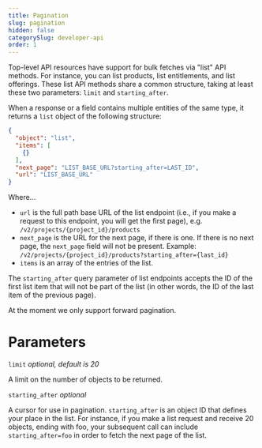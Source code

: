 ```yaml
---
title: Pagination
slug: pagination
hidden: false
categorySlug: developer-api
order: 1
---
```

Top-level API resources have support for bulk fetches via "list" API methods. For instance, you can list products, list entitlements, and list offerings. These list API methods share a common structure, taking at least these two parameters: `limit` and `starting_after`.

When a response or a field contains multiple entities of the same type, it returns a `list` object of the following structure:

```json JSON
{
  "object": "list",
  "items": [
    {}
  ],
  "next_page": "LIST_BASE_URL?starting_after=LAST_ID",
  "url": "LIST_BASE_URL"
}
```



Where…

- `url` is the full path base URL of the list endpoint (i.e., if you make a request to this endpoint, you will get the first page), e.g. `/v2/projects/{project_id}/products`
- `next_page` is the URL for the next page, if there is one. If there is no next page, the `next_page` field will not be present. Example: `/v2/projects/{project_id}/products?starting_after={last_id}`
- `items` is an array of the entries of the list.

The `starting_after` query parameter of list endpoints accepts the ID of the first list item that will not be part of the list (in other words, the ID of the last item of the previous page).

At the moment we only support forward pagination.

# Parameters

`limit` _optional, default is 20_

A limit on the number of objects to be returned.

`starting_after` _optional_

A cursor for use in pagination. `starting_after` is an object ID that defines your place in the list. For instance, if you make a list request and receive 20 objects, ending with foo, your subsequent call can include `starting_after=foo` in order to fetch the next page of the list.